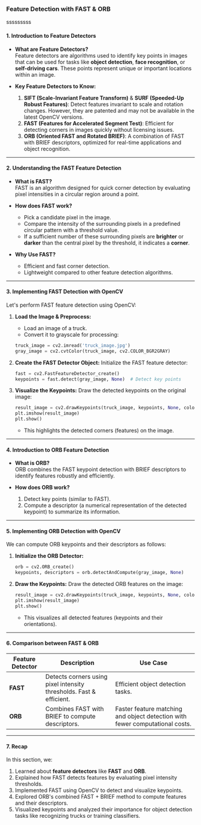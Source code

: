 ### **Feature Detection with FAST & ORB**
sssssssss
#### **1. Introduction to Feature Detectors**

- **What are Feature Detectors?**  
  Feature detectors are algorithms used to identify key points in images that can be used for tasks like **object detection**, **face recognition**, or **self-driving cars**. These points represent unique or important locations within an image.

- **Key Feature Detectors to Know:**
  1. **SIFT (Scale-Invariant Feature Transform)** & **SURF (Speeded-Up Robust Features)**: Detect features invariant to scale and rotation changes. However, they are patented and may not be available in the latest OpenCV versions.
  2. **FAST (Features for Accelerated Segment Test)**: Efficient for detecting corners in images quickly without licensing issues.
  3. **ORB (Oriented FAST and Rotated BRIEF)**: A combination of FAST with BRIEF descriptors, optimized for real-time applications and object recognition.

---

#### **2. Understanding the FAST Feature Detection**

- **What is FAST?**  
  FAST is an algorithm designed for quick corner detection by evaluating pixel intensities in a circular region around a point.

- **How does FAST work?**  
  - Pick a candidate pixel in the image.
  - Compare the intensity of the surrounding pixels in a predefined circular pattern with a threshold value.
  - If a sufficient number of these surrounding pixels are **brighter** or **darker** than the central pixel by the threshold, it indicates a **corner**.

- **Why Use FAST?**  
  - Efficient and fast corner detection.
  - Lightweight compared to other feature detection algorithms.

---

#### **3. Implementing FAST Detection with OpenCV**

Let's perform FAST feature detection using OpenCV:

1. **Load the Image & Preprocess:**
   - Load an image of a truck.
   - Convert it to grayscale for processing:
   ```python
   truck_image = cv2.imread('truck_image.jpg')
   gray_image = cv2.cvtColor(truck_image, cv2.COLOR_BGR2GRAY)
   ```

2. **Create the FAST Detector Object:**
   Initialize the FAST feature detector:
   ```python
   fast = cv2.FastFeatureDetector_create()
   keypoints = fast.detect(gray_image, None)  # Detect key points
   ```

3. **Visualize the Keypoints:**
   Draw the detected keypoints on the original image:
   ```python
   result_image = cv2.drawKeypoints(truck_image, keypoints, None, color=(0,255,0))
   plt.imshow(result_image)
   plt.show()
   ```
   - This highlights the detected corners (features) on the image.

---

#### **4. Introduction to ORB Feature Detection**

- **What is ORB?**  
  ORB combines the FAST keypoint detection with BRIEF descriptors to identify features robustly and efficiently.

- **How does ORB work?**  
  1. Detect key points (similar to FAST).
  2. Compute a descriptor (a numerical representation of the detected keypoint) to summarize its information.

---

#### **5. Implementing ORB Detection with OpenCV**

We can compute ORB keypoints and their descriptors as follows:

1. **Initialize the ORB Detector:**
   ```python
   orb = cv2.ORB_create()
   keypoints, descriptors = orb.detectAndCompute(gray_image, None)
   ```

2. **Draw the Keypoints:**
   Draw the detected ORB features on the image:
   ```python
   result_image = cv2.drawKeypoints(truck_image, keypoints, None, color=(255, 0, 0))
   plt.imshow(result_image)
   plt.show()
   ```
   - This visualizes all detected features (keypoints and their orientations).

---

#### **6. Comparison between FAST & ORB**

| Feature Detector | Description                  | Use Case                                    |
|-------------------|------------------------------|---------------------------------------------|
| **FAST**          | Detects corners using pixel intensity thresholds. Fast & efficient. | Efficient object detection tasks. |
| **ORB**           | Combines FAST with BRIEF to compute descriptors. | Faster feature matching and object detection with fewer computational costs. |

---

#### **7. Recap**

In this section, we:  
1. Learned about **feature detectors** like **FAST** and **ORB**.  
2. Explained how FAST detects features by evaluating pixel intensity thresholds.  
3. Implemented FAST using OpenCV to detect and visualize keypoints.  
4. Explored ORB's combined FAST + BRIEF method to compute features and their descriptors.  
5. Visualized keypoints and analyzed their importance for object detection tasks like recognizing trucks or training classifiers.

